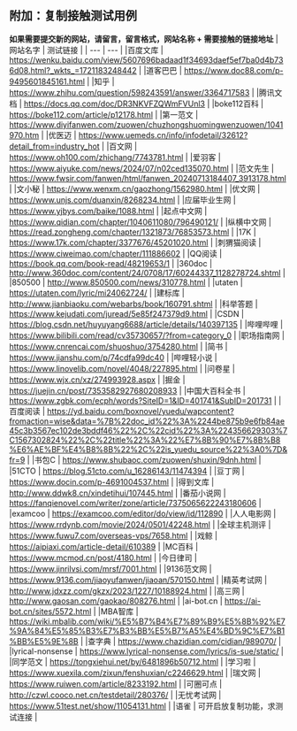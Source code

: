 ## 附加：复制接触测试用例
**如果需要提交新的网站，请留言，留言格式，网站名称 + 需要接触的链接地址**
| 网站名字 | 测试链接 |
| --- | --- |
|百度文库  |  https://wenku.baidu.com/view/5607696badaad1f34693daef5ef7ba0d4b736d08.html?_wkts_=1721183248442  |
|道客巴巴  |  https://www.doc88.com/p-9495601845161.html  |
|知乎  |  https://www.zhihu.com/question/598243591/answer/3364717583  |
|腾讯文档  |  https://docs.qq.com/doc/DR3NKVFZQWmFVUnl3  |
|boke112百科  |  https://boke112.com/article/p12178.html  |
|第一范文  |  https://www.diyifanwen.com/zuowen/chuzhongshuomingwenzuowen/1041970.htm  |
|优医迈  |  https://www.uemeds.cn/info/infodetail/32612?detail_from=industry_hot  |
|百文网  |  https://www.oh100.com/zhichang/7743781.html  |
|爱羽客  |  https://www.aiyuke.com/news/2024/07/n02ced135070.html  |
|范文先生  |  https://www.fwsir.com/fanwen/html/fanwen_20240713184407_3913178.html  |
|文小秘  |  https://www.wenxm.cn/gaozhong/1562980.html  |
|优文网  |  https://www.unjs.com/duanxin/8268234.html  |
|应届毕业生网  |  https://www.yjbys.com/baike/1088.html  |
|起点中文网  |  https://www.qidian.com/chapter/1040611080/796490121/  |
|纵横中文网  |  https://read.zongheng.com/chapter/1321873/76853573.html  |
|17K  |  https://www.17k.com/chapter/3377676/45201020.html  |
|刺猬猫阅读  |  https://www.ciweimao.com/chapter/111886602  |
|QQ阅读  |  https://book.qq.com/book-read/48219653/1  |
|360doc  |  http://www.360doc.com/content/24/0708/17/60244337_1128278724.shtml  |
|850500  |  http://www.850500.com/news/310778.html  |
|utaten  |  https://utaten.com/lyric/mi24062724/  |
|建标库  |  http://www.jianbiaoku.com/webarbs/book/160791.shtml  |
|科举答题  |  https://www.kejudati.com/juread/5e85f247379d9.html  |
|CSDN  |  https://blog.csdn.net/huyuyang6688/article/details/140397135  |
|哔哩哔哩  |  https://www.bilibili.com/read/cv35730657/?from=category_0  |
|职场指南网  |  https://www.cnrencai.com/shuoshuo/3754280.html  |
|简书  |  https://www.jianshu.com/p/74cdfa99dc40  |
|哔哩轻小说  |  https://www.linovelib.com/novel/4048/227895.html  |
|问卷星  |  https://www.wjx.cn/xz/274993928.aspx  |
|掘金  |  https://juejin.cn/post/7353582927680208933  |
|中国大百科全书  |  https://www.zgbk.com/ecph/words?SiteID=1&ID=401741&SubID=201731  |
|百度阅读  |  https://yd.baidu.com/boxnovel/yuedu/wapcontent?fromaction=wise&data=%7B%22doc_id%22%3A%2244be875b9e6fb84ae45c3b3567ec102de3bddf46%22%2C%22cid%22%3A%224356629303%7C1567302824%22%2C%22title%22%3A%22%E7%8B%90%E7%8B%B8%E6%AE%BF%E4%B8%8B%22%2C%22is_yuedu_source%22%3A0%7D&fr=9  |
|书包C  |  https://www.shubaoc.com/zuowen/shuxin/9dnh.html  |
|51CTO  |  https://blog.51cto.com/u_16286143/11474394  |
|豆丁网  |  https://www.docin.com/p-4691004537.html  |
|得到文库  |  http://www.ddwk8.cn/xindetihui/107445.html  |
|番茄小说网  |  https://fanqienovel.com/writer/zone/article/7375065622243180606  |
|examcoo  |  https://examcoo.com/editor/do/view/id/112890  |
|人人电影网  |  https://www.rrdynb.com/movie/2024/0501/42248.html  |
|全球主机测评  |  https://www.fuwu7.com/overseas-vps/7658.html  |
|戏鲸  |  https://aipiaxi.com/article-detail/610389  |
|MC百科  |  https://www.mcmod.cn/post/4180.html  |
|今日律司  |  https://www.jinrilvsi.com/mrsf/7001.html  |
|9136范文网  |  https://www.9136.com/jiaoyufanwen/jiaoan/570150.html  |
|精英考试网  |  http://www.jdxzz.com/gkzx/2023/1227/10188924.html  |
|高三网  |  http://www.gaosan.com/gaokao/808276.html  |
|ai-bot.cn  |  https://ai-bot.cn/sites/5572.html  |
|MBA智库  |  https://wiki.mbalib.com/wiki/%E5%B7%B4%E7%89%B9%E5%8B%92%E7%9A%84%E5%85%B3%E7%B3%BB%E5%B7%A5%E4%BD%9C%E7%B1%BB%E5%9E%8B  |
|查字典  |  https://www.chazidian.com/cidian/989070/  |
|lyrical-nonsense  |  https://www.lyrical-nonsense.com/lyrics/is-sue/static/  |
|同学范文  |  https://tongxiehui.net/by/6481896b50712.html  |
|学习啦  |  https://www.xuexila.com/zixun/fenshuxian/c2246629.html  |
|瑞文网  |  https://www.ruiwen.com/article/8233192.html  |
|可圈可点  |  http://czwl.cooco.net.cn/testdetail/280376/  |
|无忧考试网 | https://www.51test.net/show/11054131.html  |
|语雀  |  可开启放复制功能，求测试连接  |
